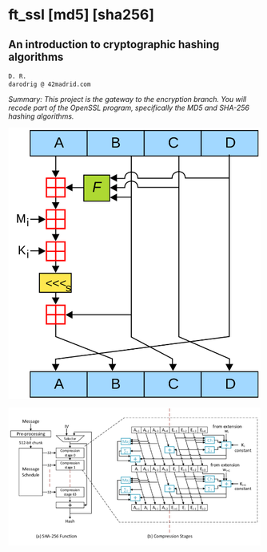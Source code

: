# ft_ssl [md5] [sha256]

## An introduction to cryptographic hashing algorithms

```
D. R.
darodrig @ 42madrid.com
```
_Summary: This project is the gateway to the encryption branch. You will recode part of
the OpenSSL program, specifically the MD5 and SHA-256 hashing algorithms._


![alt text](image-1.png)

![alt text](image.png)